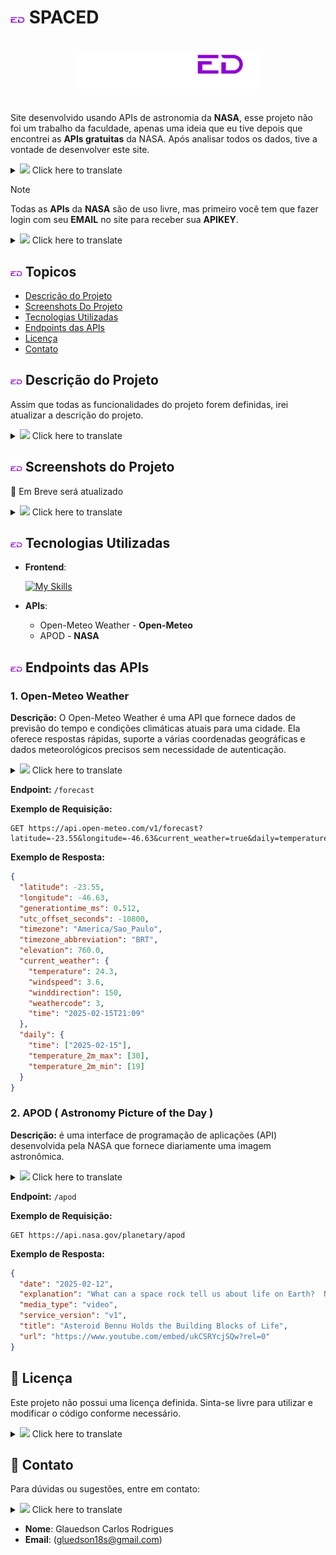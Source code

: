 # <img src="src/assets/icons/logo1x1.png" width="23px"> SPACED

<div align="center" style="padding: 20px 0" >

<img src= "src/assets/icons/SPACED-02.png" width=290px>
</div>

Site desenvolvido usando APIs de astronomia da **NASA**, esse projeto não foi um trabalho da faculdade, apenas uma ideia que eu tive depois que encontrei as **APIs gratuitas** da NASA. Após analisar todos os dados, tive a vontade de desenvolver este site.


<details>
  <summary> <img src="https://img.icons8.com/color/512/google-translate.png" width="17px"> Click here to translate </summary>
  <blockquote>
    <p>This website was developed using NASA's astronomy APIs. It wasn't a college assignment
    just an idea I had after discovering NASA's free APIs. After analyzing the available data, I felt inspired to create this project.</p>
  </blockquote>
</details>


> [!NOTE]
> 
> Todas as **APIs** da **NASA** são de uso livre, mas primeiro você tem que fazer login com seu **EMAIL** no site para receber sua **APIKEY**.

<details>
  <summary> <img src="https://img.icons8.com/color/512/google-translate.png" width="17px"> Click here to translate </summary>
  <blockquote>
    <p>All NASA APIs are free to use, but you must first sign in with your email on their website to receive an API key.</p>
  </blockquote>
</details>

## <img src="src/assets/icons/logo1x1.png" width=19 > Topicos

- [Descrição do Projeto](#descrição-do-projeto)
- [Screenshots Do Projeto](#screenshots-do-projeto)
- [Tecnologias Utilizadas](#tecnologias-utilizadas)
- [Endpoints das APIs](#endpoints-das-apis)
- [Licença](#licença)
- [Contato](#contato)

## <img src="src/assets/icons/logo1x1.png" width=19 > Descrição do Projeto

Assim que todas as funcionalidades do projeto forem definidas, irei atualizar a descrição do projeto.

<details>
  <summary> <img src="https://img.icons8.com/color/512/google-translate.png" width="17px"> Click here to translate </summary>
  <blockquote>
    <p>Once all project features are defined, I will update this section with a complete description.</p>
  </blockquote>
</details>

## <img src="src/assets/icons/logo1x1.png" width=19 > Screenshots do Projeto

🚧 Em Breve será atualizado

<details>
  <summary> <img src="https://img.icons8.com/color/512/google-translate.png" width="17px"> Click here to translate </summary>
  <blockquote>
    <p>🚧 Coming soon</p>
  </blockquote>
</details>

## <img src="src/assets/icons/logo1x1.png" width=19 > Tecnologias Utilizadas

- **Frontend**:

  [![My Skills](https://skillicons.dev/icons?i=react,vite,css)](https://skillicons.dev)

- **APIs**:
  
  - Open-Meteo Weather - **Open-Meteo**
  - APOD - **NASA**
  

## <img src="src/assets/icons/logo1x1.png" width=19 > Endpoints das APIs

### 1.  Open-Meteo Weather

**Descrição:**
O Open-Meteo Weather é uma API que fornece dados de previsão do tempo e condições climáticas atuais para uma cidade.
Ela oferece respostas rápidas, suporte a várias coordenadas geográficas e dados meteorológicos precisos sem necessidade de autenticação.

<details>
  <summary> <img src="https://img.icons8.com/color/512/google-translate.png" width="17px"> Click here to translate </summary>
  <blockquote>
    <p>Description: Open-Meteo Weather is an API that provides weather forecasts and current weather conditions for a city. It offers fast responses, supports multiple geographical coordinates, and delivers accurate meteorological data without authentication.</p>
  </blockquote>
</details>

**Endpoint:** ``/forecast``

**Exemplo de Requisição:**
```http
GET https://api.open-meteo.com/v1/forecast?latitude=-23.55&longitude=-46.63&current_weather=true&daily=temperature_2m_max,temperature_2m_min&timezone=America/Sao_Paulo  
```

**Exemplo de Resposta:**
```json
{  
  "latitude": -23.55,  
  "longitude": -46.63,  
  "generationtime_ms": 0.512,  
  "utc_offset_seconds": -10800,  
  "timezone": "America/Sao_Paulo",  
  "timezone_abbreviation": "BRT",  
  "elevation": 760.0,  
  "current_weather": {  
    "temperature": 24.3,  
    "windspeed": 3.6,  
    "winddirection": 150,  
    "weathercode": 3,  
    "time": "2025-02-15T21:09"  
  },  
  "daily": {  
    "time": ["2025-02-15"],  
    "temperature_2m_max": [30],  
    "temperature_2m_min": [19]  
  }  
}  
```

### 2. APOD (  Astronomy Picture of the Day )

**Descrição:**
é uma interface de programação de aplicações (API) desenvolvida pela NASA que fornece diariamente uma imagem astronômica.

<details>
  <summary> <img src="https://img.icons8.com/color/512/google-translate.png" width="17px"> Click here to translate </summary>
  <blockquote>
    <p>Description: This is an application programming interface (API) developed by NASA that provides a daily astronomical image.</p>
  </blockquote>
</details>

**Endpoint:** ``/apod``

**Exemplo de Requisição:**
```http
GET https://api.nasa.gov/planetary/apod
```

**Exemplo de Resposta:**
```json
{
  "date": "2025-02-12",
  "explanation": "What can a space rock tell us about life on Earth?  NASA's OSIRIS-REx spacecraft made a careful approach to the near-Earth asteroid 101955 Bennu in October of 2020 to collect surface samples.  In September 2023, the robotic spaceship returned these samples to Earth.  A recent analysis has shown, surprisingly, that the samples contained 14 out of the 20 known amino acids that are the essential building blocks of life.  The presence of the amino acids re-introduces a big question: Could life have originated in space?  However, the protein building blocks themselves held another surprise -- they contained an even mixture of left-handed and right-handed amino acids -- in contrast to our Earth which only has left-handed ones.  This raises another big question: Why does life on Earth have only left-handed amino acids?  Research on this is sure to continue.",
  "media_type": "video",
  "service_version": "v1",
  "title": "Asteroid Bennu Holds the Building Blocks of Life",
  "url": "https://www.youtube.com/embed/ukCSRYcjSQw?rel=0"
}
```

## 📄 Licença

Este projeto não possui uma licença definida. Sinta-se livre para utilizar e modificar o código conforme necessário.

<details>
  <summary> <img src="https://img.icons8.com/color/512/google-translate.png" width="17px"> Click here to translate </summary>
  <blockquote>
    <p>This project does not have a defined license. Feel free to use and modify the code as needed.</p>
  </blockquote>
</details>

## 📩 Contato

Para dúvidas ou sugestões, entre em contato:

<details>
  <summary> <img src="https://img.icons8.com/color/512/google-translate.png" width="17px"> Click here to translate </summary>
  <blockquote>
    <p>For any questions or suggestions, feel free to reach out:</p>
  </blockquote>
</details>

- **Nome**: Glauedson Carlos Rodrigues
- **Email**: (gluedson18s@gmail.com)